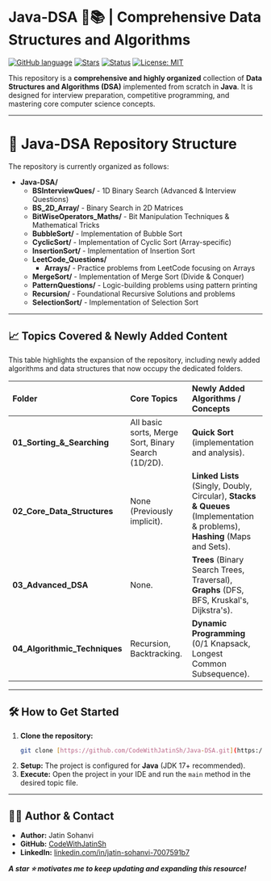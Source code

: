 # Java-DSA 🚀📚 | Comprehensive Data Structures and Algorithms

[![GitHub language](https://img.shields.io/github/languages/top/CodeWithJatinSh/Java-DSA)](https://github.com/CodeWithJatinSh/Java-DSA/search?l=java)
[![Stars](https://img.shields.io/github/stars/CodeWithJatinSh/Java-DSA)](https://github.com/CodeWithJatinSh/Java-DSA/stargazers)
[![Status](https://img.shields.io/badge/Status-Progressing-green)](https://github.com/CodeWithJatinSh/Java-DSA)
[![License: MIT](https://img.shields.io/badge/License-MIT-yellow.svg)](https://opensource.org/licenses/MIT)

This repository is a **comprehensive and highly organized** collection of **Data Structures and Algorithms (DSA)** implemented from scratch in **Java**. It is designed for interview preparation, competitive programming, and mastering core computer science concepts.

---

# 📂 Java-DSA Repository Structure

The repository is currently organized as follows:

* **Java-DSA/**
    * **BSInterviewQues/** - 1D Binary Search (Advanced & Interview Questions)
    * **BS_2D_Array/** - Binary Search in 2D Matrices
    * **BitWiseOperators_Maths/** - Bit Manipulation Techniques & Mathematical Tricks
    * **BubbleSort/** - Implementation of Bubble Sort
    * **CyclicSort/** - Implementation of Cyclic Sort (Array-specific)
    * **InsertionSort/** - Implementation of Insertion Sort
    * **LeetCode_Questions/**
        * **Arrays/** - Practice problems from LeetCode focusing on Arrays
    * **MergeSort/** - Implementation of Merge Sort (Divide & Conquer)
    * **PatternQuestions/** - Logic-building problems using pattern printing
    * **Recursion/** - Foundational Recursive Solutions and problems
    * **SelectionSort/** - Implementation of Selection Sort

---

## 📈 Topics Covered & Newly Added Content

This table highlights the expansion of the repository, including newly added algorithms and data structures that now occupy the dedicated folders.

| Folder | Core Topics | Newly Added Algorithms / Concepts |
| :--- | :--- | :--- |
| **01_Sorting_&_Searching** | All basic sorts, Merge Sort, Binary Search (1D/2D). | **Quick Sort** (implementation and analysis). |
| **02_Core_Data_Structures** | None (Previously implicit). | **Linked Lists** (Singly, Doubly, Circular), **Stacks & Queues** (Implementation & problems), **Hashing** (Maps and Sets). |
| **03_Advanced_DSA** | None. | **Trees** (Binary Search Trees, Traversal), **Graphs** (DFS, BFS, Kruskal's, Dijkstra's). |
| **04_Algorithmic_Techniques**| Recursion, Backtracking. | **Dynamic Programming** (0/1 Knapsack, Longest Common Subsequence). |

---

## 🛠️ How to Get Started

1.  **Clone the repository:**
    ```bash
    git clone [https://github.com/CodeWithJatinSh/Java-DSA.git](https://github.com/CodeWithJatinSh/Java-DSA.git)
    ```
2.  **Setup:** The project is configured for **Java** (JDK 17+ recommended).
3.  **Execute:** Open the project in your IDE and run the `main` method in the desired topic file.

---

## 👨‍💻 Author & Contact

* **Author:** Jatin Sohanvi
* **GitHub:** [CodeWithJatinSh](https://github.com/CodeWithJatinSh)
* **LinkedIn:** [linkedin.com/in/jatin-sohanvi-7007591b7](https://www.linkedin.com/in/jatin-sohanvi-7007591b7)

***A star ⭐ motivates me to keep updating and expanding this resource!***
